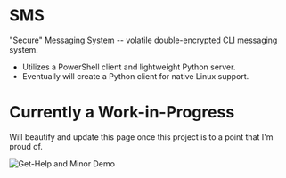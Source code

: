 # SMS
"Secure" Messaging System -- volatile double-encrypted CLI messaging system.
- Utilizes a PowerShell client and lightweight Python server.
- Eventually will create a Python client for native Linux support.

# Currently a Work-in-Progress
Will beautify and update this page once this project is to a point that I'm proud of.

![Get-Help and Minor Demo](https://cdn.discordapp.com/attachments/855920119292362802/936551166874095656/unknown.png)
